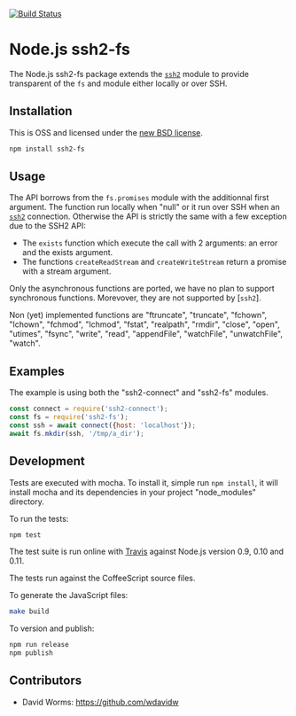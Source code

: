 [![Build Status](https://secure.travis-ci.org/adaltas/node-ssh2-fs.png)][travis]

# Node.js ssh2-fs

The Node.js ssh2-fs package extends the [`ssh2`][ssh2] module to provide 
transparent of the `fs` and module either locally or over SSH. 

## Installation

This is OSS and licensed under the [new BSD license][license].

```bash
npm install ssh2-fs
```

## Usage

The API borrows from the `fs.promises` module with the additionnal first
argument. The function run locally when "null" or it run over SSH when an
[`ssh2`][ssh2] connection. Otherwise the API is strictly the same with a few
exception due to the SSH2 API:

- The `exists` function which execute the call with 2 arguments: an error and 
  the exists argument.
- The functions `createReadStream` and `createWriteStream` return a promise with
  a stream argument.

Only the asynchronous functions are ported, we have no plan to support 
synchronous functions. Morevover, they are not supported by [`ssh2`].

Non (yet) implemented functions are "ftruncate", "truncate", "fchown", "lchown", 
"fchmod", "lchmod", "fstat", "realpath", "rmdir", "close", "open", "utimes", 
"fsync", "write", "read", "appendFile", "watchFile", "unwatchFile", "watch".

## Examples

The example is using both the "ssh2-connect" and "ssh2-fs" modules.

```js
const connect = require('ssh2-connect');
const fs = require('ssh2-fs');
const ssh = await connect({host: 'localhost'});
await fs.mkdir(ssh, '/tmp/a_dir');
```

## Development

Tests are executed with mocha. To install it, simple run `npm install`, it will install
mocha and its dependencies in your project "node_modules" directory.

To run the tests:
```bash
npm test
```

The test suite is run online with [Travis][travis] against Node.js version 0.9, 
0.10 and 0.11.

The tests run against the CoffeeScript source files.

To generate the JavaScript files:
```bash
make build
```

To version and publish:

```bash
npm run release
npm publish
```

## Contributors

*   David Worms: <https://github.com/wdavidw>

[travis]: http://travis-ci.org/adaltas/node-ssh2-fs
[ssh2]: https://github.com/mscdex/ssh2
[license]: https://github.com/adaltas/node-ssh2-fs/blob/master/LICENSE.md
